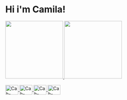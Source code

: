 #  Hi i'm Camila!
<a href="https://github.com/cah-03">
  <img height = "180em" src = "https://github-readme-stats.vercel.app/api?username=cah-03&show_icons=true&theme=highcontrast&include_all_commits=true&count_private=true" />
  <img height = "180em" src = "https://github-readme-stats.vercel.app/api/top-langs/?username=cah-03&layout=compact&langs_count=7&theme=highcontrast" />
</div>


<div style = "display: inline_block"> <br>
  <img align = "center" alt = "Cah-HTML" height = "30" width = "40" src = "https://raw.githubusercontent.com/devicons/devicon/master/icons/html5/html5-original .svg ">
  <img align = "center" alt = "Cah-CSS" height = "30" width = "40" src = "https://raw.githubusercontent.com/devicons/devicon/master/icons/css3/css3-original .svg ">
  <img align = "center" alt = "Cah-Python" height = "30" width = "40" src = "https://raw.githubusercontent.com/devicons/devicon/master/icons/python/python-original .svg ">
<img align = "center" alt = "Cah-C++" height = "30" width = "40" src = "https://cdn.jsdelivr.net/gh/devicons/devicon@v2.14.0/devicon.min.css">
  
  
